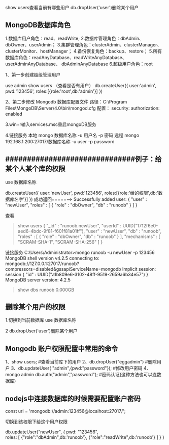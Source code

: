 show users查看当前有哪些用户
db.dropUser('user')删除某个用户

## MongoDB数据库角色
1.数据库用户角色：read、readWrite; 
2.数据库管理角色：dbAdmin、dbOwner、userAdmin；
 3.集群管理角色：clusterAdmin、clusterManager、clusterMonitor、hostManager； 
 4.备份恢复角色：backup、restore； 
 5.所有数据库角色：readAnyDatabase、readWriteAnyDatabase、userAdminAnyDatabase、 dbAdminAnyDatabase 
 6.超级用户角色：root

1、第一步创建超级管理用户 
<!-- 本地admin已经设置了  mongo admin -u admin -p 123456 -->
use admin 
show users （查看是否有用户）
db.createUser({ 
    user:'admin', 
    pwd:'123456', 
    roles:[{role:'root',db:'admin'}]
})

2、第二步修改 Mongodb 数据库配置文件 路径：C:\Program Files\MongoDB\Server\4.0\bin\mongod.cfg 
配置： security: authorization: enabled

3.win+r输入services.msc重启mongoDB服务

4.链接服务
本地 mongo 数据库名称 -u 用户名 -p 密码
远程 mongo 192.168.1.200:27017/数据库名称 -u user -p password



## ##############################例子：给某个人某个库的权限

use 数据库名称

db.createUser({ 
    user:'newUser', 
    pwd:'123456', 
    roles:[{role:'给的权限',db:'数据库名字'}]
})
成功返回=======>
Successfully added user: {
        "user" : "newUser",
        "roles" : [
                {
                        "role" : "dbOwner",
                        "db" : "runoob"
                }
        ]
}


查看
> show users
{
        "_id" : "runoob.newUser",
        "userId" : UUID("1712f6e0-aed6-4bdc-9f81-f601f81a01ff"),
        "user" : "newUser",
        "db" : "runoob",
        "roles" : [
                {
                        "role" : "dbOwner",
                        "db" : "runoob"
                }
        ],
        "mechanisms" : [
                "SCRAM-SHA-1",
                "SCRAM-SHA-256"
        ]
}


链接服务
C:\Users\Administrator>mongo runoob -u newUser -p 123456
MongoDB shell version v4.2.5
connecting to: mongodb://127.0.0.1:27017/runoob?compressors=disabled&gssapiServiceName=mongodb
Implicit session: session { "id" : UUID("a1b809e6-3102-48ff-9519-2659a6b34e57") }
MongoDB server version: 4.2.5
> show dbs
runoob  0.000GB
>
## ##############################



## 删除某个用户的权限
1.切换到当前数据库 use 数据库名称

2 db.dropUser('user')删除某个用户
## Mongodb 账户权限配置中常用的命令
1、show users; #查看当前库下的用户 
2、db.dropUser("eggadmin") #删除用户 
3、db.updateUser( "admin",{pwd:"password"}); #修改用户密码 
4、
mongo admin
db.auth("admin","password"); #密码认证(这种方法也可以连数据库)

## nodejs中连接数据库的时候需要配置账户密码 
   const url = 'mongodb://admin:123456@localhost:27017/';

<!-- 修改用户角色 -->
切换到该权限下给这个用户权限
<!-- show dbs
use runoob 要改权限的数据库
newUser用户名 -->
   db.updateUser("newUser",
  { 
    pwd: "123456",  
    roles: [ 
        {"role":"dbAdmin",db:'runoob'},
         {"role":"readWrite",db:'runoob'}
        ]
  }
)
